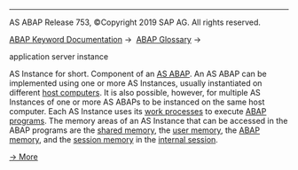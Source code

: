   

* * *

AS ABAP Release 753, ©Copyright 2019 SAP AG. All rights reserved.

[ABAP Keyword Documentation](javascript:call_link\('abenabap.htm'\)) →  [ABAP Glossary](javascript:call_link\('abenabap_glossary.htm'\)) → 

application server instance

AS Instance for short. Component of an [AS ABAP](javascript:call_link\('abensap_nw_abap_glosry.htm'\) "Glossary Entry"). An AS ABAP can be implemented using one or more AS Instances, usually instantiated on different [host computers](javascript:call_link\('abenhost_computer_glosry.htm'\) "Glossary Entry"). It is also possible, however, for multiple AS Instances of one or more AS ABAPs to be instanced on the same host computer. Each AS Instance uses its [work processes](javascript:call_link\('abenwork_process_glosry.htm'\) "Glossary Entry") to execute [ABAP programs](javascript:call_link\('abenabap_program_glosry.htm'\) "Glossary Entry"). The memory areas of an AS Instance that can be accessed in the ABAP programs are the [shared memory](javascript:call_link\('abenshared_memory_glosry.htm'\) "Glossary Entry"), the [user memory](javascript:call_link\('abenuser_memory_glosry.htm'\) "Glossary Entry"), the [ABAP memory](javascript:call_link\('abenabap_memory_glosry.htm'\) "Glossary Entry"), and the [session memory](javascript:call_link\('abenroll_area_glosry.htm'\) "Glossary Entry") in the [internal session](javascript:call_link\('abeninternal_session_glosry.htm'\) "Glossary Entry").

[→ More](javascript:call_link\('abenmemory_organization.htm'\))